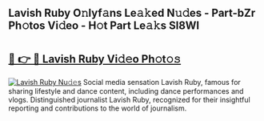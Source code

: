 ## Lavish Ruby O𝚗lyf𝚊ns Le𝚊𝚔ed N𝚞𝚍es - Part-bZr Ph𝚘tos Vi𝚍eo - H𝚘t Part Le𝚊𝚔s Sl8WI

# <h2><a href="http://hf0jbv.feru.top/?c=Lavish+Ruby">🔗 👉 🔴 Lavish Ruby Vi𝚍𝚎o Ph𝚘t𝚘𝚜</a></h2>

[![Lavish Ruby Nu𝚍𝚎s](https://i.imgur.com/0TWrTi3.gif)](http://hf0jbv.feru.top/?c=Lavish+Ruby)
Social media sensation Lavish Ruby, famous for sharing lifestyle and dance content, including dance performances and vlogs. Distinguished journalist Lavish Ruby, recognized for their insightful reporting and contributions to the world of journalism. 
